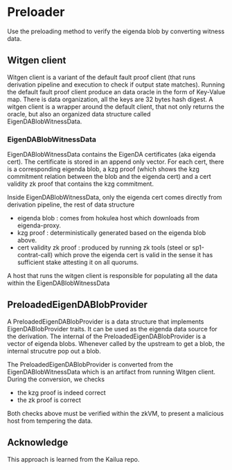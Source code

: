 # Preloader

Use the preloading method to verify the eigenda blob by converting witness data.

## Witgen client

Witgen client is a variant of the default fault proof client (that runs derivation pipeline and execution to check if output state matches). Running the default fault proof client produce an data oracle in the form of Key-Value map. There is data organization, all the keys are 32 bytes hash digest. A witgen client is a wrapper around the default client, that not only returns the oracle, but also an organized data structure called EigenDABlobWitnessData.

### EigenDABlobWitnessData

EigenDABlobWitnessData contains the EigenDA certificates (aka eigenda cert). The certificate is stored in an append only vector. For each cert, there is a corresponding eigenda blob, a kzg proof (which shows the kzg commitment relation between the blob and the eigenda cert) and a cert validity zk proof that contains the kzg commitment. 

Inside EigenDABlobWitnessData, only the eigenda cert comes directly from derivation pipeline, the rest of data structure
- eigenda blob : comes from hokulea host which downloads from eigenda-proxy.
- kzg proof : deterministically generated based on the eigenda blob above.
- cert validity zk proof : produced by running zk tools (steel or sp1-contrat-call) which prove the eigenda cert is valid in the sense it has sufficient stake attesting it on all quorums.

A host that runs the witgen client is responsible for populating all the data within the EigenDABlobWitnessData

## PreloadedEigenDABlobProvider

A PreloadedEigenDABlobProvider is a data structure that implements EigenDABlobProvider traits. It can be used as the eigenda data source for the derivation. The internal of the PreloadedEigenDABlobProvider is a vector of eigenda blobs. Whenever called by the upstream to get a blob, the internal strucutre pop out a blob.

The PreloadedEigenDABlobProvider is converted from the EigenDABlobWitnessData which is an artifact from running Witgen client. During the conversion, we checks
- the kzg proof is indeed correct
- the zk proof is correct

Both checks above must be verified within the zkVM, to present a malicious host from tempering the data.

## Acknowledge

This approach is learned from the Kailua repo.
